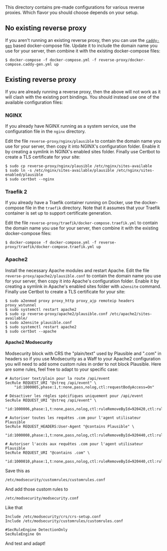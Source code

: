 This directory contains pre-made configurations for various reverse proxies. Which flavor you should choose depends on your setup.

## No existing reverse proxy

If you aren't running an existing reverse proxy, then you can use the [`caddy-gen`](https://github.com/wemake-services/caddy-gen) based docker-compose file. Update it to include the domain name you use for your server, then combine it with the existing docker-compose files:

```shell
$ docker-compose -f docker-compose.yml -f reverse-proxy/docker-compose.caddy-gen.yml up
```

## Existing reverse proxy

If you are already running a reverse proxy, then the above will not work as it will clash with the existing port bindings. You should instead use one of the available configuration files:

### NGINX

If you already have NGINX running as a system service, use the configuration file in the `nginx` directory.

Edit the file `reverse-proxy/nginx/plausible` to contain the domain name you use for your server, then copy it into NGINX's configuration folder. Enable it by creating a symlink in NGINX's enabled sites folder. Finally use Certbot to create a TLS certificate for your site:

```shell
$ sudo cp reverse-proxy/nginx/plausible /etc/nginx/sites-available
$ sudo ln -s /etc/nginx/sites-available/plausible /etc/nginx/sites-enabled/plausible
$ sudo certbot --nginx
```

### Traefik 2

If you already have a Traefik container running on Docker, use the docker-compose file in the `traefik` directory. Note that it assumes that your Traefik container is set up to support certificate generation.

Edit the file `reverse-proxy/traefik/docker-compose.traefik.yml` to contain the domain name you use for your server, then combine it with the existing docker-compose files:

```shell
$ docker-compose -f docker-compose.yml -f reverse-proxy/traefik/docker-compose.traefik.yml up
```

### Apache2
Install the necessary Apache modules and restart Apache. Edit the file `reverse-proxy/apache2/plausible.conf` to contain the domain name you use for your server, then copy it into Apache's configuration folder. Enable it by creating a symlink in Apache's enabled sites folder with `a2ensite` command. Finally use Certbot to create a TLS certificate for your site:

```shell
$ sudo a2enmod proxy proxy_http proxy_ajp remoteip headers proxy_wstunnel
$ sudo systemctl restart apache2
$ sudo cp reverse-proxy/apache2/plausible.conf /etc/apache2/sites-available/
$ sudo a2ensite plausible.conf
$ sudo systemctl restart apache2
$ sudo certbot --apache
```
#### Apache2 Modsecurity
Modsecurity block with CRS the "plain/text" used by Plausible and ".com" in headers so if you use Modsecurity as a Waff to your Apache2 configuration you will need to add some custom rules in order to not block Plausible. Here are some rules, feel free to adapt to your specific case:

```shell
# Autoriser text/plain pour la route /api/event
SecRule REQUEST_URI "@streq /api/event" \
    "id:1000005,phase:1,t:none,pass,nolog,ctl:requestBodyAccess=On"

# Désactiver les règles spécifiques uniquement pour /api/event
SecRule REQUEST_URI "@streq /api/event" \
    "id:1000006,phase:1,t:none,pass,nolog,ctl:ruleRemoveById=920420,ctl:ruleRemoveById=949110"

# Autoriser toutes les requêtes .com pour l'agent utilisateur Plausible
SecRule REQUEST_HEADERS:User-Agent "@contains Plausible" \
    "id:1000008,phase:1,t:none,pass,nolog,ctl:ruleRemoveById=920440,ctl:ruleRemoveById=949110"

# Autoriser l'accès aux requêtes .com pour l'agent utilisateur Plausible
SecRule REQUEST_URI "@contains .com" \
    "id:1000010,phase:1,t:none,pass,nolog,ctl:ruleRemoveById=920440,ctl:ruleRemoveById=949110"
```

Save this as 
```shell
/etc/modsecurity/customrules/customrules.conf
```

And add those custom rules to
```shell
/etc/modsecurity/modsecurity.conf
```
Like that
```shell
Include /etc/modsecurity/crs/crs-setup.conf
Include /etc/modsecurity/customrules/customrules.conf

#SecRuleEngine DetectionOnly
SecRuleEngine On
```
And test and adapt!
